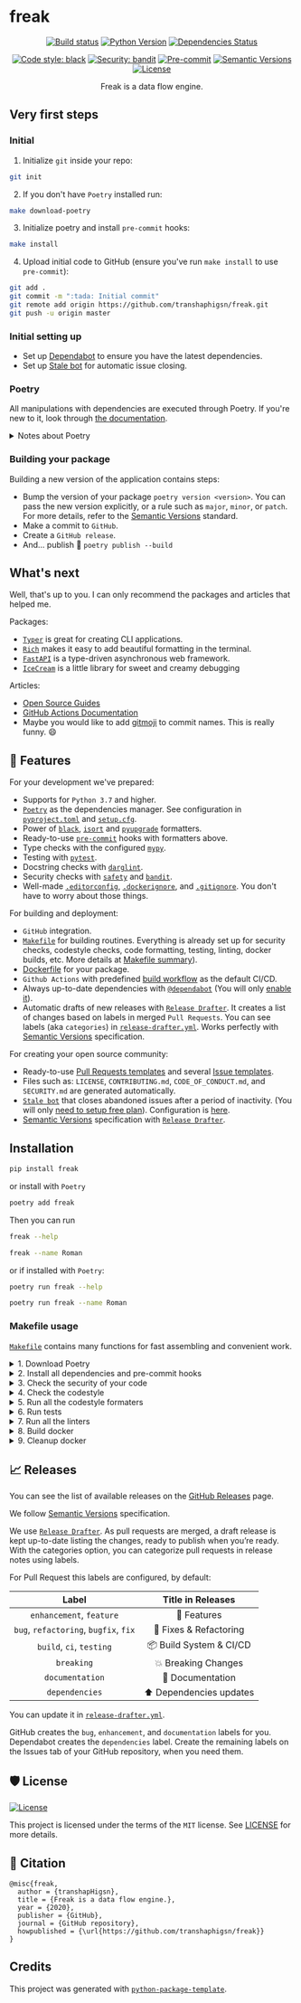 # freak

<div align="center">

[![Build status](https://github.com/transhaphigsn/freak/workflows/build/badge.svg?branch=master&event=push)](https://github.com/transhaphigsn/freak/actions?query=workflow%3Abuild)
[![Python Version](https://img.shields.io/pypi/pyversions/freak.svg)](https://pypi.org/project/freak/)
[![Dependencies Status](https://img.shields.io/badge/dependencies-up%20to%20date-brightgreen.svg)](https://github.com/transhaphigsn/freak/pulls?utf8=%E2%9C%93&q=is%3Apr%20author%3Aapp%2Fdependabot)

[![Code style: black](https://img.shields.io/badge/code%20style-black-000000.svg)](https://github.com/psf/black)
[![Security: bandit](https://img.shields.io/badge/security-bandit-green.svg)](https://github.com/PyCQA/bandit)
[![Pre-commit](https://img.shields.io/badge/pre--commit-enabled-brightgreen?logo=pre-commit&logoColor=white)](https://github.com/transhaphigsn/freak/blob/master/.pre-commit-config.yaml)
[![Semantic Versions](https://img.shields.io/badge/%F0%9F%9A%80-semantic%20versions-informational.svg)](https://github.com/transhaphigsn/freak/releases)
[![License](https://img.shields.io/github/license/transhaphigsn/freak)](https://github.com/transhaphigsn/freak/blob/master/LICENSE)

Freak is a data flow engine.
</div>

## Very first steps

### Initial

1. Initialize `git` inside your repo:

```bash
git init
```

2. If you don't have `Poetry` installed run:

```bash
make download-poetry
```

3. Initialize poetry and install `pre-commit` hooks:

```bash
make install
```

4. Upload initial code to GitHub (ensure you've run `make install` to use `pre-commit`):

```bash
git add .
git commit -m ":tada: Initial commit"
git remote add origin https://github.com/transhaphigsn/freak.git
git push -u origin master
```

### Initial setting up

- Set up [Dependabot](https://docs.github.com/en/github/administering-a-repository/enabling-and-disabling-version-updates#enabling-github-dependabot-version-updates) to ensure you have the latest dependencies.
- Set up [Stale bot](https://github.com/apps/stale) for automatic issue closing.

### Poetry

All manipulations with dependencies are executed through Poetry. If you're new to it, look through [the documentation](https://python-poetry.org/docs/).

<details>
<summary>Notes about Poetry</summary>
<p>

Poetry's [commands](https://python-poetry.org/docs/cli/#commands) are very intuitive and easy to learn, like:

- `poetry add numpy`
- `poetry run pytest`
- `poetry build`
- etc

</p>
</details>

### Building your package

Building a new version of the application contains steps:

- Bump the version of your package `poetry version <version>`. You can pass the new version explicitly, or a rule such as `major`, `minor`, or `patch`. For more details, refer to the [Semantic Versions](https://semver.org/) standard.
- Make a commit to `GitHub`.
- Create a `GitHub release`.
- And... publish 🙂 `poetry publish --build`

## What's next

Well, that's up to you. I can only recommend the packages and articles that helped me.

Packages:

- [`Typer`](https://github.com/tiangolo/typer) is great for creating CLI applications.
- [`Rich`](https://github.com/willmcgugan/rich) makes it easy to add beautiful formatting in the terminal.
- [`FastAPI`](https://github.com/tiangolo/fastapi) is a type-driven asynchronous web framework.
- [`IceCream`](https://github.com/gruns/icecream) is a little library for sweet and creamy debugging

Articles:

- [Open Source Guides](https://opensource.guide/)
- [GitHub Actions Documentation](https://help.github.com/en/actions)
- Maybe you would like to add [gitmoji](https://gitmoji.carloscuesta.me/) to commit names. This is really funny. 😄

## 🚀 Features

For your development we've prepared:

- Supports for `Python 3.7` and higher.
- [`Poetry`](https://python-poetry.org/) as the dependencies manager. See configuration in [`pyproject.toml`](https://github.com/transhaphigsn/freak/blob/master/pyproject.toml) and [`setup.cfg`](https://github.com/transhaphigsn/freak/blob/master/setup.cfg).
- Power of [`black`](https://github.com/psf/black), [`isort`](https://github.com/timothycrosley/isort) and [`pyupgrade`](https://github.com/asottile/pyupgrade) formatters.
- Ready-to-use [`pre-commit`](https://pre-commit.com/) hooks with formatters above.
- Type checks with the configured [`mypy`](https://mypy.readthedocs.io).
- Testing with [`pytest`](https://docs.pytest.org/en/latest/).
- Docstring checks with [`darglint`](https://github.com/terrencepreilly/darglint).
- Security checks with [`safety`](https://github.com/pyupio/safety) and [`bandit`](https://github.com/PyCQA/bandit).
- Well-made [`.editorconfig`](https://github.com/transhaphigsn/freak/blob/master/.editorconfig), [`.dockerignore`](https://github.com/transhaphigsn/freak/blob/master/.dockerignore), and [`.gitignore`](https://github.com/transhaphigsn/freak/blob/master/.gitignore). You don't have to worry about those things.

For building and deployment:

- `GitHub` integration.
- [`Makefile`](https://github.com/transhaphigsn/freak/blob/master/Makefile#L89) for building routines. Everything is already set up for security checks, codestyle checks, code formatting, testing, linting, docker builds, etc. More details at [Makefile summary](#makefile-usage)).
- [Dockerfile](https://github.com/transhaphigsn/freak/blob/master/docker/Dockerfile) for your package.
- `Github Actions` with predefined [build workflow](https://github.com/transhaphigsn/freak/blob/master/.github/workflows/build.yml) as the default CI/CD.
- Always up-to-date dependencies with [`@dependabot`](https://dependabot.com/) (You will only [enable it](https://docs.github.com/en/github/administering-a-repository/enabling-and-disabling-version-updates#enabling-github-dependabot-version-updates)).
- Automatic drafts of new releases with [`Release Drafter`](https://github.com/marketplace/actions/release-drafter). It creates a list of changes based on labels in merged `Pull Requests`. You can see labels (aka `categories`) in [`release-drafter.yml`](https://github.com/transhaphigsn/freak/blob/master/.github/release-drafter.yml). Works perfectly with [Semantic Versions](https://semver.org/) specification.

For creating your open source community:

- Ready-to-use [Pull Requests templates](https://github.com/transhaphigsn/freak/blob/master/.github/PULL_REQUEST_TEMPLATE.md) and several [Issue templates](https://github.com/transhaphigsn/freak/tree/master/.github/ISSUE_TEMPLATE).
- Files such as: `LICENSE`, `CONTRIBUTING.md`, `CODE_OF_CONDUCT.md`, and `SECURITY.md` are generated automatically.
- [`Stale bot`](https://github.com/apps/stale) that closes abandoned issues after a period of inactivity. (You will only [need to setup free plan](https://github.com/marketplace/stale)). Configuration is [here](https://github.com/transhaphigsn/freak/blob/master/.github/.stale.yml).
- [Semantic Versions](https://semver.org/) specification with [`Release Drafter`](https://github.com/marketplace/actions/release-drafter).

## Installation

```bash
pip install freak
```

or install with `Poetry`

```bash
poetry add freak
```

Then you can run

```bash
freak --help
```

```bash
freak --name Roman
```

or if installed with `Poetry`:

```bash
poetry run freak --help
```

```bash
poetry run freak --name Roman
```

### Makefile usage

[`Makefile`](https://github.com/transhaphigsn/freak/blob/master/Makefile) contains many functions for fast assembling and convenient work.

<details>
<summary>1. Download Poetry</summary>
<p>

```bash
make download-poetry
```

</p>
</details>

<details>
<summary>2. Install all dependencies and pre-commit hooks</summary>
<p>

```bash
make install
```

If you do not want to install pre-commit hooks, run the command with the NO_PRE_COMMIT flag:

```bash
make install NO_PRE_COMMIT=1
```

</p>
</details>

<details>
<summary>3. Check the security of your code</summary>
<p>

```bash
make check-safety
```

This command launches a `Poetry` and `Pip` integrity check as well as identifies security issues with `Safety` and `Bandit`. By default, the build will not crash if any of the items fail. But you can set `STRICT=1` for the entire build, or you can configure strictness for each item separately.

```bash
make check-safety STRICT=1
```

or only for `safety`:

```bash
make check-safety SAFETY_STRICT=1
```

multiple

```bash
make check-safety PIP_STRICT=1 SAFETY_STRICT=1
```

> List of flags for `check-safety` (can be set to `1` or `0`): `STRICT`, `POETRY_STRICT`, `PIP_STRICT`, `SAFETY_STRICT`, `BANDIT_STRICT`.

</p>
</details>

<details>
<summary>4. Check the codestyle</summary>
<p>

The command is similar to `check-safety` but to check the code style, obviously. It uses `Black`, `Darglint`, `Isort`, and `Mypy` inside.

```bash
make check-style
```

It may also contain the `STRICT` flag.

```bash
make check-style STRICT=1
```

> List of flags for `check-style` (can be set to `1` or `0`): `STRICT`, `BLACK_STRICT`, `DARGLINT_STRICT`, `ISORT_STRICT`, `MYPY_STRICT`.

</p>
</details>

<details>
<summary>5. Run all the codestyle formaters</summary>
<p>

Codestyle uses `pre-commit` hooks, so ensure you've run `make install` before.

```bash
make codestyle
```

</p>
</details>

<details>
<summary>6. Run tests</summary>
<p>

```bash
make test
```

</p>
</details>

<details>
<summary>7. Run all the linters</summary>
<p>

```bash
make lint
```

the same as:

```bash
make test && make check-safety && make check-style
```

> List of flags for `lint` (can be set to `1` or `0`): `STRICT`, `POETRY_STRICT`, `PIP_STRICT`, `SAFETY_STRICT`, `BANDIT_STRICT`, `BLACK_STRICT`, `DARGLINT_STRICT`, `ISORT_STRICT`, `MYPY_STRICT`.

</p>
</details>

<details>
<summary>8. Build docker</summary>
<p>

```bash
make docker
```

which is equivalent to:

```bash
make docker VERSION=latest
```

More information [here](https://github.com/transhaphigsn/freak/tree/master/docker).

</p>
</details>

<details>
<summary>9. Cleanup docker</summary>
<p>

```bash
make clean_docker
```

or to remove all build

```bash
make clean
```

More information [here](https://github.com/transhaphigsn/freak/tree/master/docker).

</p>
</details>

## 📈 Releases

You can see the list of available releases on the [GitHub Releases](https://github.com/transhaphigsn/freak/releases) page.

We follow [Semantic Versions](https://semver.org/) specification.

We use [`Release Drafter`](https://github.com/marketplace/actions/release-drafter). As pull requests are merged, a draft release is kept up-to-date listing the changes, ready to publish when you’re ready. With the categories option, you can categorize pull requests in release notes using labels.

For Pull Request this labels are configured, by default:

|               **Label**               |  **Title in Releases**  |
|:-------------------------------------:|:----------------------:|
| `enhancement`, `feature`              | 🚀 Features             |
| `bug`, `refactoring`, `bugfix`, `fix` | 🔧 Fixes & Refactoring  |
| `build`, `ci`, `testing`              | 📦 Build System & CI/CD |
| `breaking`                            | 💥 Breaking Changes     |
| `documentation`                       | 📝 Documentation        |
| `dependencies`                        | ⬆️ Dependencies updates |

You can update it in [`release-drafter.yml`](https://github.com/transhaphigsn/freak/blob/master/.github/release-drafter.yml).

GitHub creates the `bug`, `enhancement`, and `documentation` labels for you. Dependabot creates the `dependencies` label. Create the remaining labels on the Issues tab of your GitHub repository, when you need them.

## 🛡 License

[![License](https://img.shields.io/github/license/transhaphigsn/freak)](https://github.com/transhaphigsn/freak/blob/master/LICENSE)

This project is licensed under the terms of the `MIT` license. See [LICENSE](https://github.com/transhaphigsn/freak/blob/master/LICENSE) for more details.

## 📃 Citation

```
@misc{freak,
  author = {transhapHigsn},
  title = {Freak is a data flow engine.},
  year = {2020},
  publisher = {GitHub},
  journal = {GitHub repository},
  howpublished = {\url{https://github.com/transhaphigsn/freak}}
}
```

## Credits

This project was generated with [`python-package-template`](https://github.com/TezRomacH/python-package-template).
